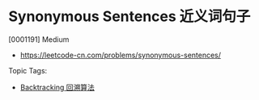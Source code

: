 # Synonymous Sentences 近义词句子

[0001191] Medium

- https://leetcode-cn.com/problems/synonymous-sentences/

Topic Tags:

- [Backtracking 回溯算法](https://leetcode-cn.com/tag/backtracking/)
